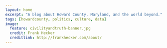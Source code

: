 ```yaml
---
layout: home
excerpt: "A blog about Howard County, Maryland, and the world beyond."
tags: [howardcounty, politics, culture, data]
image:
  feature: civilityandtruth-banner.jpg
  credit: Frank Hecker
  creditlink: http://frankhecker.com/about/
---
```

